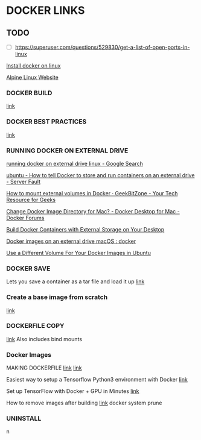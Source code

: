 
# DOCKER LINKS

## TODO
- [ ] https://superuser.com/questions/529830/get-a-list-of-open-ports-in-linux




[Install docker on linux](https://docs.docker.com/engine/install/ubuntu/)

[Alpine Linux Website](https://alpinelinux.org/)




### DOCKER BUILD
[link](https://docs.docker.com/engine/reference/commandline/build/)

### DOCKER BEST PRACTICES
[link](http://crosbymichael.com/dockerfile-best-practices.html)

### RUNNING DOCKER ON EXTERNAL DRIVE
[running docker on external drive linux - Google Search](https://www.google.com/search?channel=fs&client=ubuntu&q=running+docker+on+external+drive+linux)

[ubuntu - How to tell Docker to store and run containers on an external drive - Server Fault](https://serverfault.com/questions/916120/how-to-tell-docker-to-store-and-run-ctainers-on-an-external-drive)

[How to mount external volumes in Docker &middot; GeekBitZone - Your Tech Resource for Geeks](https://www.geekbitzone.com/posts/docker/mount-external-volumes/docker-mount-external-volumes/)

[Change Docker Image Directory for Mac? - Docker Desktop for Mac - Docker Forums](https://forums.docker.com/t/change-docker-image-directory-for-mac/18891)

[Build Docker Containers with External Storage on Your Desktop](https://www.mssqltips.com/sqlservertip/6017/build-docker-containers-with-external-storage-on-your-desktop/)

[Docker images on an external drive macOS : docker](https://www.reddit.com/r/docker/comments/kevzgg/docker_images_on_an_external_drive_macos/)

[Use a Different Volume For Your Docker Images in Ubuntu](https://medium.com/clusterfk/use-a-different-volume-for-your-docker-images-in-ubuntu-4c0315be6d66)



### DOCKER SAVE
Lets you save a container as a tar file and load it up
[link](https://www.youtube.com/watch?v=_lrTxB8Z-Oo)

### Create a base image from scratch
[link](https://docs.docker.com/develop/develop-images/baseimages/#create-a-simple-parent-image-using-scratch)

### DOCKERFILE COPY
[link](https://hackernoon.com/how-to-move-code-into-a-docker-container-ab28edcc2901)
Also includes bind mounts

### Docker Images
MAKING DOCKERFILE
[link](https://www.youtube.com/watch?v=LQjaJINkQXY)
[link](https://docs.docker.com/engine/reference/builder/)


Easiest way to setup a Tensorflow Python3 environment with Docker
[link](https://winsmarts.com/easiest-way-to-setup-a-tensorflow-python3-environment-with-docker-5fc3ec0f6df1)




Set up TensorFlow with Docker + GPU in Minutes
[link](https://www.sicara.ai/blog/2017-11-28-set-tensorflow-docker-gpu)


How to remove <none> images after building
[link](https://forums.docker.com/t/how-to-remove-none-images-after-building/7050)
docker system prune



### UNINSTALL
n

